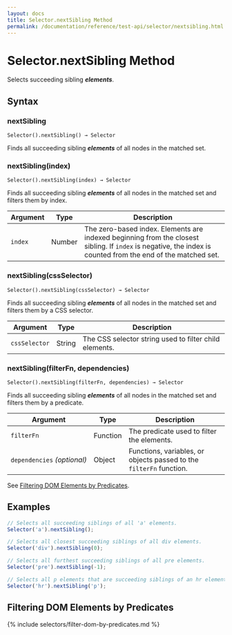 ```yaml
---
layout: docs
title: Selector.nextSibling Method
permalink: /documentation/reference/test-api/selector/nextsibling.html
---
```

# Selector.nextSibling Method

Selects succeeding sibling ***elements***.

## Syntax

### nextSibling

```text
Selector().nextSibling() → Selector
```

Finds all succeeding sibling ***elements*** of all nodes in the matched set.

### nextSibling(index)

```text
Selector().nextSibling(index) → Selector
```

Finds all succeeding sibling ***elements*** of all nodes in the matched set and filters them by index.

Argument | Type   | Description
-------- | ------ | --------------
`index`  | Number | The zero-based index. Elements are indexed beginning from the closest sibling. If `index` is negative, the index is counted from the end of the matched set.

### nextSibling(cssSelector)

```text
Selector().nextSibling(cssSelector) → Selector
```

Finds all succeeding sibling ***elements*** of all nodes in the matched set and filters them by a CSS selector.

Argument      | Type   | Description
------------- | ------ | --------------
`cssSelector` | String | The CSS selector string used to filter child elements.

### nextSibling(filterFn, dependencies)

```text
Selector().nextSibling(filterFn, dependencies) → Selector
```

Finds all succeeding sibling ***elements*** of all nodes in the matched set and filters them by a predicate.

Argument                         | Type     | Description
-------------------------------- | -------- | --------------
`filterFn`                       | Function | The predicate used to filter the elements.
`dependencies`&#160;*(optional)* | Object   | Functions, variables, or objects passed to the `filterFn` function.

See [Filtering DOM Elements by Predicates](#filtering-dom-elements-by-predicates).

## Examples

```js
// Selects all succeeding siblings of all 'a' elements.
Selector('a').nextSibling();

// Selects all closest succeeding siblings of all div elements.
Selector('div').nextSibling(0);

// Selects all furthest succeeding siblings of all pre elements.
Selector('pre').nextSibling(-1);

// Selects all p elements that are succeeding siblings of an hr element.
Selector('hr').nextSibling('p');
```

## Filtering DOM Elements by Predicates

{% include selectors/filter-dom-by-predicates.md %}
